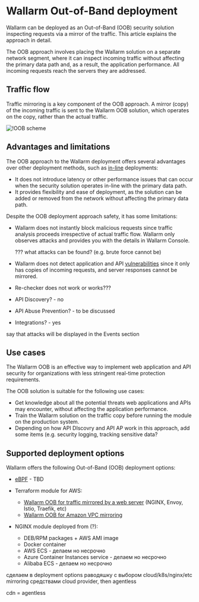 # Wallarm Out-of-Band deployment

Wallarm can be deployed as an Out-of-Band (OOB) security solution inspecting requests via a mirror of the traffic. This article explains the approach in detail.

The OOB approach involves placing the Wallarm solution on a separate network segment, where it can inspect incoming traffic without affecting the primary data path and, as a result, the application performance. All incoming requests reach the servers they are addressed.

## Traffic flow

Traffic mirroring is a key component of the OOB approach. A mirror (copy) of the incoming traffic is sent to the Wallarm OOB solution, which operates on the copy, rather than the actual traffic.

![!OOB scheme](../../images/deployment-options/wallarm-oob-deployment-scheme.png)

## Advantages and limitations

The OOB approach to the Wallarm deployment offers several advantages over other deployment methods, such as [in-line](../load-balancing/overview.md) deployments:

* It does not introduce latency or other performance issues that can occur when the security solution operates in-line with the primary data path. 
* It provides flexibility and ease of deployment, as the solution can be added or removed from the network without affecting the primary data path.

Despite the OOB deployment approach safety, it has some limitations:

* Wallarm does not instantly block malicious requests since traffic analysis proceeds irrespective of actual traffic flow. Wallarm only observes attacks and provides you with the details in Wallarm Console.

    ??? what attacks can be found? (e.g. brute force cannot be)
* Wallarm does not detect application and API [vulnerabilities](../../about-wallarm/detecting-vulnerabilities.md) since it only has copies of incoming requests, and server responses cannot be mirrored.
* Re-checker does not work or works???
* API Discovery? - no
* API Abuse Prevention? - to be discussed
* Integrations? - yes


say that attacks will be displayed in the Events section

## Use cases

The Wallarm OOB is an effective way to implement web application and API security for organizations with less stringent real-time protection requirements.

The OOB solution is suitable for the following use cases:

* Get knowledge about all the potential threats web applications and APIs may encounter, without affecting the application performance.
* Train the Wallarm solution on the traffic copy before running the module on the production system.
* Depending on how API DIscovry and API AP work in this approach, add some items (e.g. security logging, tracking sensitive data?

## Supported deployment options

Wallarm offers the following Out-of-Band (OOB) deployment options:

* [eBPF](ebpf.md) - TBD
* Terraform module for AWS:

    * [Wallarm OOB for traffic mirrored by a web server](terraform-modeule/mirrored-traffic.md) (NGINX, Envoy, Istio, Traefik, etc)
    * [Wallarm OOB for Amazon VPC mirroring](terraform-module/vpc-mirroring.md)
* NGINX module deployed from (?):

    * DEB/RPM packages + AWS AMI image
    * Docker container
    * AWS ECS - делаем но несрочно
    * Azure Container Instances service - делаем но несрочно
    * Alibaba ECS - делаем но несрочно


сделаем в deployment options раводяшку с выбором cloud/k8s/nginx/etc
mirroring средствами cloud provider, then agentless


<!-- The type of monitoring scenario, out-of-band or inline, effects the placement of monitoring equipment, the type of equipment used, and the monitoring activities you can conduct as part of your visibility architecture. -->

<!-- 

1. нужна помощь с терминами synchronous и asynchronous -- что нам подходит в контексте OOB?? синхронно всегда когда in-line, async = OOB and mirroringю. но терминологию такую стараемся не применять
1. вот у нас есть mirror solution в примерах деплоя terraform module for aws. это не ведь тоже OOB?
1. везде пишут, что OOB это agentless. у нас ebpf ведь с agent? а вот OOB для VPC traffic mirroring - agentless?
1. надо ли как-то отражать просто сами артефакты в структуре/док-ии? Docker containers, packages, helm charts
1. то есть внутри OOB тоже настроена наша нода на анализ зеркалированного трафика, а как при этом настраивается сам сервер, чтобы предоставлять зеркало трафика-то? какой-то прямо компонент внутри OOb решения есть получается???? речь про ebpf -->

cdn = agentless